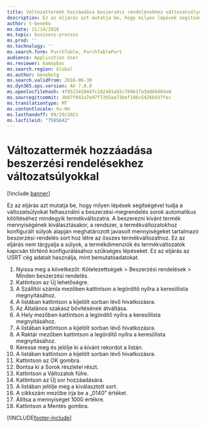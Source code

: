 ```yaml
---
title: Változattermék hozzáadása beszerzési rendelésekhez változatsúlyokkal
description: Ez az eljárás azt mutatja be, hogy milyen lépések segítségével tudja a változatsúlyokat felhasználni a beszerzési-megrendelés sorok automatikus kitöltéséhez mindegyik termékváltozatra.
author: t-benebo
ms.date: 11/14/2016
ms.topic: business-process
ms.prod: ''
ms.technology: ''
ms.search.form: PurchTable, PurchTablePart
audience: Application User
ms.reviewer: kamaybac
ms.search.region: Global
ms.author: benebotg
ms.search.validFrom: 2016-06-30
ms.dyn365.ops.version: AX 7.0.0
ms.openlocfilehash: 4f9523410447c102481dd2c709b1fa3dd69d03e8
ms.sourcegitcommit: 3b87f042a7e97f72b5aa73bef186c5426b937fec
ms.translationtype: MT
ms.contentlocale: hu-HU
ms.lasthandoff: 09/29/2021
ms.locfileid: "7565642"
---
```

# <a name="add-variant-products-to-purchase-orders-using-variant-weights"></a>Változattermék hozzáadása beszerzési rendelésekhez változatsúlyokkal

[!include [banner](../../includes/banner.md)]

Ez az eljárás azt mutatja be, hogy milyen lépések segítségével tudja a változatsúlyokat felhasználni a beszerzési-megrendelés sorok automatikus kitöltéséhez mindegyik termékváltozatra. A beszerezni kívánt termék mennyiségének kiválasztásakor, a rendszer, a termékváltozatokhoz konfigurált súlyok alapján meghatározott javasolt mennyiségeket tartalmazó beszerzési-rendelés sort hoz létre az összes termékváltozathoz. Ez az eljárás nem tárgyalja a súlyok, a termékdimenziók és termékváltozatok kapcsán történő konfigurálásához szükséges lépéseket. Ez az eljárás az USRT cég adatait használja, mint bemutatóadatokat.

1. Nyissa meg a következőt: Kötelezettségek > Beszerzési rendelések > Minden beszerzési rendelés.
2. Kattintson az Új lehetőségre.
3. A Szállítói számla mezőben kattintson a legördítő nyílra a keresőlista megnyitásához.
4. A listában kattintson a kijelölt sorban lévő hivatkozásra.
5. Az Általános szakasz bővítésének átváltása.
6. A Hely mezőben kattintson a legördítő nyílra a keresőlista megnyitásához.
7. A listában kattintson a kijelölt sorban lévő hivatkozásra.
8. A Raktár mezőben kattintson a legördítő nyílra a keresőlista megnyitásához.
9. Keresse meg és jelölje ki a kívánt rekordot a listán.
10. A listában kattintson a kijelölt sorban lévő hivatkozásra.
11. Kattintson az OK gombra.
12. Bontsa ki a Sorok részletei részt.
13. Kattintson a Változatok fülre.
14. Kattintson az Új sor hozzáadására.
15. A listában jelölje meg a kiválasztott sort.
16. A cikkszám mezőbe írja be a „0140” értéket.
17. Állítsa a mennyiséget 1000 értékre.
18. Kattintson a Mentés gombra.



[!INCLUDE[footer-include](../../../includes/footer-banner.md)]